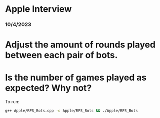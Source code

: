 # Apple Interview
### 10/4/2023

# Adjust the amount of rounds played between each pair of bots.

# Is the number of games played as expected? Why not?

To run:
```bash
g++ Apple/RPS_Bots.cpp -o Apple/RPS_Bots && ./Apple/RPS_Bots
```
